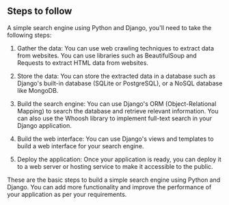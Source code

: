 ## Steps to follow

A simple search engine using Python and Django, you'll need to take the following steps:

1. Gather the data: You can use web crawling techniques to extract data from websites. You can use libraries such as BeautifulSoup and Requests to extract HTML data from websites.

2. Store the data: You can store the extracted data in a database such as Django's built-in database (SQLite or PostgreSQL), or a NoSQL database like MongoDB.

3. Build the search engine: You can use Django's ORM (Object-Relational Mapping) to search the database and retrieve relevant information. You can also use the Whoosh library to implement full-text search in your Django application.

4. Build the web interface: You can use Django's views and templates to build a web interface for your search engine.

5. Deploy the application: Once your application is ready, you can deploy it to a web server or hosting service to make it accessible to the public.

These are the basic steps to build a simple search engine using Python and Django. You can add more functionality and improve the performance of your application as per your requirements.

